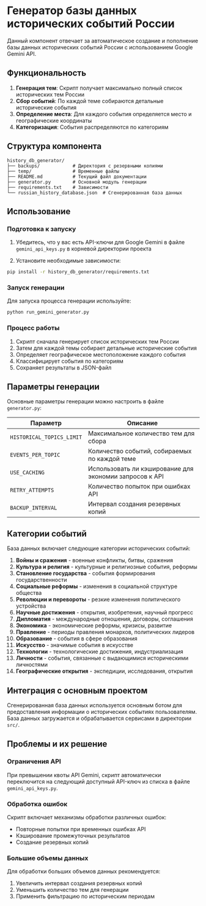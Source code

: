 
# Генератор базы данных исторических событий России

Данный компонент отвечает за автоматическое создание и пополнение базы данных исторических событий России с использованием Google Gemini API.

## Функциональность

1. **Генерация тем**: Скрипт получает максимально полный список исторических тем России
2. **Сбор событий**: По каждой теме собираются детальные исторические события
3. **Определение места**: Для каждого события определяется место и географические координаты
4. **Категоризация**: События распределяются по категориям

## Структура компонента

```
history_db_generator/
├── backups/            # Директория с резервными копиями
├── temp/               # Временные файлы
├── README.md           # Текущий файл документации
├── generator.py        # Основной модуль генерации
├── requirements.txt    # Зависимости
└── russian_history_database.json  # Сгенерированная база данных
```

## Использование

### Подготовка к запуску

1. Убедитесь, что у вас есть API-ключи для Google Gemini в файле `gemini_api_keys.py` в корневой директории проекта

2. Установите необходимые зависимости:
```bash
pip install -r history_db_generator/requirements.txt
```

### Запуск генерации

Для запуска процесса генерации используйте:

```bash
python run_gemini_generator.py
```

### Процесс работы

1. Скрипт сначала генерирует список исторических тем России
2. Затем для каждой темы собирает детальные исторические события
3. Определяет географическое местоположение каждого события
4. Классифицирует события по категориям
5. Сохраняет результаты в JSON-файл

## Параметры генерации

Основные параметры генерации можно настроить в файле `generator.py`:

| Параметр | Описание |
|----------|----------|
| `HISTORICAL_TOPICS_LIMIT` | Максимальное количество тем для сбора |
| `EVENTS_PER_TOPIC` | Количество событий, собираемых по каждой теме |
| `USE_CACHING` | Использовать ли кэширование для экономии запросов к API |
| `RETRY_ATTEMPTS` | Количество попыток при ошибках API |
| `BACKUP_INTERVAL` | Интервал создания резервных копий |

## Категории событий

База данных включает следующие категории исторических событий:

1. **Войны и сражения** - военные конфликты, битвы, сражения
2. **Культура и религия** - культурные и религиозные события, реформы
3. **Становление государства** - события формирования государственности
4. **Социальные реформы** - изменения в социальной структуре общества
5. **Революции и перевороты** - резкие изменения политического устройства
6. **Научные достижения** - открытия, изобретения, научный прогресс
7. **Дипломатия** - международные отношения, договоры, соглашения
8. **Экономика** - экономические реформы, кризисы, развитие
9. **Правление** - периоды правления монархов, политических лидеров
10. **Образование** - события в сфере образования
11. **Искусство** - значимые события в искусстве
12. **Технологии** - технологические достижения, индустриализация
13. **Личности** - события, связанные с выдающимися историческими личностями
14. **Географические открытия** - экспедиции, исследования, открытия

## Интеграция с основным проектом

Сгенерированная база данных используется основным ботом для предоставления информации о исторических событиях пользователям. База данных загружается и обрабатывается сервисами в директории `src/`.

## Проблемы и их решение

### Ограничения API

При превышении квоты API Gemini, скрипт автоматически переключится на следующий доступный API-ключ из списка в файле `gemini_api_keys.py`.

### Обработка ошибок

Скрипт включает механизмы обработки различных ошибок:
- Повторные попытки при временных ошибках API
- Кэширование промежуточных результатов
- Создание резервных копий

### Большие объемы данных

Для обработки больших объемов данных рекомендуется:
1. Увеличить интервал создания резервных копий
2. Уменьшить количество тем для генерации
3. Применить фильтрацию по историческим периодам
